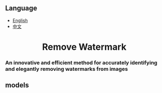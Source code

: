 ## Language
- [English](README.md)
- [中文](README_zh.md)

<div align="center">
<h1>Remove Watermark </h1>
</div>
<h3>An innovative and efficient method for accurately identifying and elegantly removing watermarks from images</h3>

## models